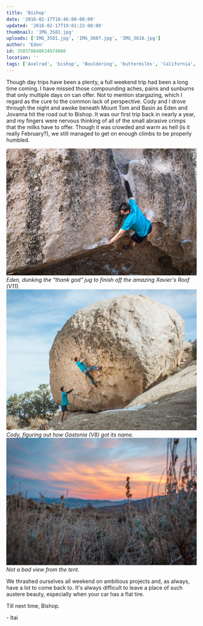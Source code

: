```yaml
---
title: 'Bishop'
date: '2016-02-17T18:46:00-08:00'
updated: '2016-02-17T19:01:22-08:00'
thumbnail: 'IMG_3581.jpg'
uploads: ['IMG_3581.jpg', 'IMG_3607.jpg', 'IMG_3616.jpg']
author: 'Eden'
id: 350370840634974960
location: ''
tags: ['Axelrad', 'bishop', 'Bouldering', 'buttermilks', 'California', 'Five Ten', 'granite', 'highball']
---
```


Though day trips have been a plenty, a full weekend trip had been a long time coming. I have missed those compounding aches, pains and sunburns that only multiple days on can offer. Not to mention stargazing, which I regard as the cure to the common lack of perspective. Cody and I drove through the night and awoke beneath Mount Tom and Basin as Eden and Jovanna hit the road out to Bishop. It was our first trip back in nearly a year, and my fingers were nervous thinking of all of the small abrasive crimps that the milks have to offer. Though it was crowded and warm as hell (is it really February?), we still managed to get on enough climbs to be properly humbled. 

![image alt](uploads/IMG_3581.jpg)*Eden, dunking the "thank god" jug to finish off the amazing Xavier's Roof (V11).*![image alt](uploads/IMG_3607.jpg)*Cody, figuring out how Gastonia (V8) got its name.*![image alt](uploads/IMG_3616.jpg)*Not a bad view from the tent.*

We thrashed ourselves all weekend on ambitious projects and, as always, have a lot to come back to. It's always difficult to leave a place of such austere beauty, especially when your car has a flat tire.

Till next time, Bishop.

\- Itai
